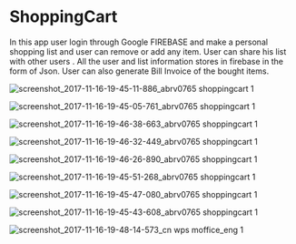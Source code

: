 # ShoppingCart

In this app user login through Google FIREBASE and make a personal shopping list and user can remove or
add any item. User can share his list with other users . All the user and list information stores in firebase in the 
form of Json. User can also generate Bill Invoice of the bought items.


![screenshot_2017-11-16-19-45-11-886_abrv0765 shoppingcart 1](https://user-images.githubusercontent.com/22625247/32897846-a4dca900-cb0c-11e7-8e11-62336b67a5f1.png)

![screenshot_2017-11-16-19-45-05-761_abrv0765 shoppingcart 1](https://user-images.githubusercontent.com/22625247/32897839-a029ceba-cb0c-11e7-88d4-488436e5bbdb.png)


![screenshot_2017-11-16-19-46-38-663_abrv0765 shoppingcart 1](https://user-images.githubusercontent.com/22625247/32897875-b47a6758-cb0c-11e7-8cd4-362e877943e0.png)

![screenshot_2017-11-16-19-46-32-449_abrv0765 shoppingcart 1](https://user-images.githubusercontent.com/22625247/32897872-b239caba-cb0c-11e7-92fc-e00ebb49ec2a.png)

![screenshot_2017-11-16-19-46-26-890_abrv0765 shoppingcart 1](https://user-images.githubusercontent.com/22625247/32897863-b007da7a-cb0c-11e7-9716-8319b105f082.png)

![screenshot_2017-11-16-19-45-51-268_abrv0765 shoppingcart 1](https://user-images.githubusercontent.com/22625247/32897858-ad8d1684-cb0c-11e7-8c74-bc5dddce0c38.png)

![screenshot_2017-11-16-19-45-47-080_abrv0765 shoppingcart 1](https://user-images.githubusercontent.com/22625247/32897853-aa5a644e-cb0c-11e7-83db-fcf6b9793c27.png)

![screenshot_2017-11-16-19-45-43-608_abrv0765 shoppingcart 1](https://user-images.githubusercontent.com/22625247/32897850-a77eae60-cb0c-11e7-8529-4900f8b931cc.png)

![screenshot_2017-11-16-19-48-14-573_cn wps moffice_eng 1](https://user-images.githubusercontent.com/22625247/32897906-c520e4ba-cb0c-11e7-9483-ff7eeda5fd83.png)


